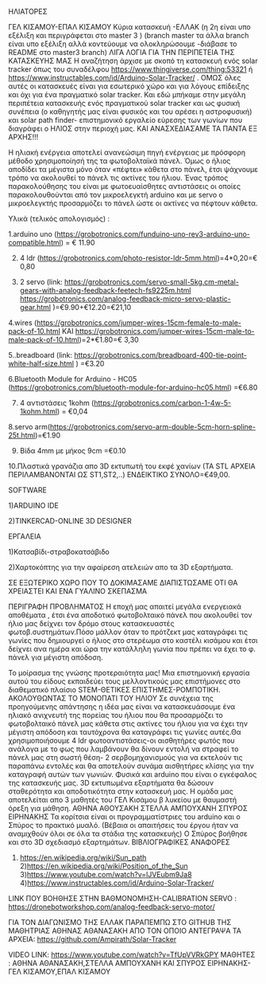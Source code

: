 ΗΛΙΑΤΟΡΕΣ

ΓΕΛ ΚΙΣΑΜΟΥ-ΕΠΑΛ ΚΙΣΑΜΟΥ
Κύρια κατασκευή -ΕΛΛΑΚ (η 2η είναι υπο εξέλιξη και περιγράφεται στο master 3 )
(branch master τα άλλα branch είναι υπο εξέλιξη αλλά κοντεύουμε να ολοκληρώσουμε -διάβασε το README στο master3 branch)
ΛΙΓΑ ΛΟΓΙΑ ΓΙΑ ΤΗΝ ΠΕΡΙΠΕΤΕΙΑ ΤΗΣ ΚΑΤΑΣΚΕΥΗΣ ΜΑΣ
Η αναζήτηση άρχισε με σκοπό τη κατασκευή ενός solar tracker όπως του συναδέλφου https://www.thingiverse.com/thing:53321
ή https://www.instructables.com/id/Arduino-Solar-Tracker/ .
ΟΜΩΣ όλες αυτές οι κατασκευές είναι για εσωτερικό χώρο και για λόγους επίδειξης και όχι για ένα πραγματικό solar tracker.
Και εδώ μπήκαμε στην μεγάλη περιπέτεια κατασκευής ενός πραγματικού solar tracker και ως φυσική συνέπεια (ο καθηγητής μας είναι φυσικός και του αρέσει η αστροφυσική) και solar path finder- επιστημονικό εργαλείο εύρεσης των γωνίων που διαγράφει ο ΗΛΙΟΣ στην περιοχή μας.
ΚΑΙ ΑΝΑΣΧΕΔΙΑΣΑΜΕ ΤΑ ΠΑΝΤΑ ΕΞ ΑΡΧΗΣ!!!


Η ηλιακή ενέργεια αποτελεί ανανεώσιμη πηγή ενέργειας με πρόσφορη μέθοδο χρησιμοποίησή της τα φωτοβολταϊκά πάνελ. Όμως ο ήλιος αποδίδει τα μέγιστα μόνο όταν «πέφτει» κάθετα στο πάνελ, έτσι ψάχνουμε τρόπο να ακολουθεί το πάνελ τις ακτίνες του ήλιου. Ένας τρόπος παρακολούθησης του είναι με φωτοευαίσθητες αντιστάσεις οι οποίες παρακολουθούνται από τον μικροελεγκτή arduino και με servo ο μικροελεγκτής προσαρμόζει το πάνελ ώστε οι ακτίνες να πέφτουν κάθετα.

Υλικά (τελικός απολογισμός) :

1.arduino uno (https://grobotronics.com/funduino-uno-rev3-arduino-uno-compatible.html) = € 11.90 

2.   4 ldr (https://grobotronics.com/photo-resistor-ldr-5mm.html)=4*0,20=€ 0,80

3.  2 servo (link:  https://grobotronics.com/servo-small-5kg.cm-metal-gears-with-analog-feedback-feetech-fs9225m.html
https://grobotronics.com/analog-feedback-micro-servo-plastic-gear.html
 )=€9.90+€12.20=€21,10
 
4.wires (https://grobotronics.com/jumper-wires-15cm-female-to-male-pack-of-10.html ΚΑΙ https://grobotronics.com/jumper-wires-15cm-male-to-male-pack-of-10.html)=2*€1.80=€ 3,30

5..breadboard (link: https://grobotronics.com/breadboard-400-tie-point-white-half-size.html ) =€3.20

6.Bluetooth Module for Arduino - HC05 (https://grobotronics.com/bluetooth-module-for-arduino-hc05.html) =€6.80

7. 4 αντιστάσεις 1kohm (https://grobotronics.com/carbon-1-4w-5-1kohm.html) = €0,04

8.servo arm(https://grobotronics.com/servo-arm-double-5cm-horn-spline-25t.html)=€1.90

9. Βίδα 4mm με μήκος 9cm =€0.10

10.Πλαστικά γρανάζια απο 3D εκτυπωτή του εκφέ χανίων (ΤΑ STL ΑΡΧΕΙΑ ΠΕΡΙΛΑΜΒΑΝΟΝΤΑΙ ΩΣ ST1,ST2,..)
ΕΝΔΕΙΚΤΙΚΟ ΣΥΝΟΛΟ=€49,00.

SOFTWARE

1)ARDUINO IDE

2)TINKERCAD-ONLINE 3D DESIGNER

ΕΡΓΑΛΕΙΑ

1)Κατσαβίδι-στραβοκατσάβιδο

2)Χαρτοκόπτης για την αφαίρεση ατελειών απο τα 3D εξαρτήματα.

ΣΕ ΕΞΩΤΕΡΙΚΟ ΧΩΡΟ ΠΟΥ ΤΟ ΔΟΚΙΜΑΣΑΜΕ ΔΙΑΠΙΣΤΩΣΑΜΕ ΟΤΙ ΘΑ ΧΡΕΙΑΣΤΕΙ ΚΑΙ ΕΝΑ ΓΥΑΛΙΝΟ ΣΚΕΠΑΣΜΑ
 

ΠΕΡΙΓΡΑΦΗ ΠΡΟΒΛΗΜΑΤΟΣ
Η εποχή μας απαιτεί μεγάλα ενεργειακά αποθέματα , έτσι ένα αποδοτικό φωτοβολταικό πάνελ που ακολουθεί τον ήλιο μας δείχνει τον δρόμο στους κατασκευαστές φωτοβ.συστημάτων.Πόσο μάλλον όταν το πρότζεκτ μας καταγράφει τις γωνίες που δημιουργεί ο ήλιος στο στερέωμα στο καστέλι κισάμου και έτσι δείχνει ανα ημέρα και ώρα την κατάλληλη γωνία που πρέπει να έχει το φ. πάνελ για μέγιστη απόδοση.

Το μοίρασμα της γνώσης προτεραιότητα μας!
Μια επιστημονική εργασία αυτού του είδους εκπαιδεύει τους μελλοντικούς μας επιστήμονες στο διαθεματικό πλαίσιο STEM-ΘΕΤΙΚΕΣ ΕΠΙΣΤΗΜΕΣ-ΡΟΜΠΟΤΙΚΗ.
ΑΚΟΛΟΥΘΩΝΤΑΣ ΤΟ ΜΟΝΟΠΑΤΙ ΤΟΥ ΗΛΙΟΥ
Σε συνέχεια της προηγούμενης απάντησης η ιδέα μας είναι να κατασκευάσουμε ένα ηλιακό ανιχνευτή της πορείας του ήλιου που θα προσαρμόζει το φωτοβολταικό πάνελ μας κάθετα στις ακτίνες του ήλιου για να έχει την μέγιστη απόδοση και ταυτόχρονα θα καταγράφει τις γωνίες αυτές.Θα χρησιμοποιήσουμε 4 ldr φωτοαντιστάσεις-οι αισθητήρες φωτός που ανάλογα με το φως που λαμβάνουν θα δίνουν εντολή να στραφεί το πάνελ μας στη σωστή θέση- 2 σερβομηχανισμούς για να εκτελούν τις παραπάνω εντολές και θα αποτελούν συνάμα αισθητήρες κλίσης για την καταγραφή αυτών των γωνιών. Φυσικά και arduino που είναι ο εγκέφαλος της κατασκευής μας.
3D εκτυπωμένα εξαρτήματα θα δώσουν σταθερότητα και αποδοτικότητα στην κατασκευή μας.
Η ομάδα μας αποτελείται απο 3 μαθητές του ΓΕΛ Κισάμου β λυκείου με θαυμαστή όρεξη για μάθηση.
ΑΘΗΝΑ ΑΘΟΥΣΑΚΗ
ΣΤΕΛΛΑ ΑΜΠΟΥΧΑΝΗ
ΣΠΥΡΟΣ ΕΙΡΗΝΑΚΗΣ
Τα κορίτσια είναι οι προγραμματίστριες του arduino και ο Σπύρος το πρακτικό μυαλό.
(Βέβαια οι απαιτήσεις του έργου ήταν να αναμιχθούν όλοι σε όλα τα στάδια της κατασκευής)
Ο Σπύρος βοήθησε και στο 3D σχεδιασμό εξαρτημάτων.
ΒΙΒΛΙΟΓΡΑΦΙΚΕΣ ΑΝΑΦΟΡΕΣ
1) https://en.wikipedia.org/wiki/Sun_path
2)https://en.wikipedia.org/wiki/Position_of_the_Sun
3)https://www.youtube.com/watch?v=lJVEubm9Ja8
4)https://www.instructables.com/id/Arduino-Solar-Tracker/

LINK ΠΟΥ ΒΟΗΘΗΣΕ ΣΤΗΝ ΒΑΘΜΟΝΟΜΗΣΗ-CALIBRATION SERVO : https://dronebotworkshop.com/analog-feedback-servo-motor/

ΓΙΑ ΤΟΝ ΔΙΑΓΩΝΙΣΜΟ ΤΗΣ ΕΛΛΑΚ ΠΑΡΑΠΕΜΠΩ ΣΤΟ GITHUB ΤΗΣ ΜΑΘΗΤΡΙΑΣ ΑΘΗΝΑΣ ΑΘΑΝΑΣΑΚΗ ΑΠΟ ΤΟΝ ΟΠΟΙΟ ΑΝΤΕΓΡΑΨΑ ΤΑ ΑΡΧΕΙΑ: https://github.com/Ampirath/Solar-Tracker

VIDEO LINK:  https://www.youtube.com/watch?v=TfUpVVRkGPY
ΜΑΘΗΤΕΣ : ΑΘΗΝΑ ΑΘΑΝΑΣΑΚΗ,ΣΤΕΛΛΑ ΑΜΠΟΥΧΑΝΗ ΚΑΙ ΣΠΥΡΟΣ ΕΙΡΗΝΑΚΗΣ-ΓΕΛ ΚΙΣΑΜΟΥ,ΕΠΑΛ ΚΙΣΑΜΟΥ


